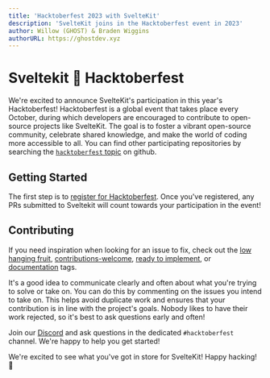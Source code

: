 ```yaml
---
title: 'Hacktoberfest 2023 with SvelteKit'
description: 'SvelteKit joins in the Hacktoberfest event in 2023'
author: Willow (GHOST) & Braden Wiggins
authorURL: https://ghostdev.xyz
---
```


# Sveltekit 🧡 Hacktoberfest

We're excited to announce SvelteKit's participation in this year's Hacktoberfest! Hacktoberfest is a global event that takes place every October, during which developers are encouraged to contribute to open-source projects like SvelteKit. The goal is to foster a vibrant open-source community, celebrate shared knowledge, and make the world of coding more accessible to all. You can find other participating repositories by searching the [`hacktoberfest` topic](https://github.com/topics/hacktoberfest) on github.

## Getting Started

The first step is to [register for Hacktoberfest](https://hacktoberfest.com/register). Once you've registered, any PRs submitted to Sveltekit will count towards your participation in the event!

## Contributing

If you need inspiration when looking for an issue to fix, check out the [low hanging fruit](https://github.com/sveltejs/kit/labels/low%20hanging%20fruit), [contributions-welcome](https://github.com/sveltejs/kit/labels/contributions-welcome), [ready to implement](https://github.com/sveltejs/kit/labels/ready%20to%20implement), or [documentation](https://github.com/sveltejs/kit/labels/documentation) tags.

It's a good idea to communicate clearly and often about what you're trying to solve or take on. You can do this by commenting on the issues you intend to take on. This helps avoid duplicate work and ensures that your contribution is in line with the project's goals. Nobody likes to have their work rejected, so it's best to ask questions early and often!

Join our [Discord](https://svelte.dev/chat) and ask questions in the dedicated `#hacktoberfest` channel. We're happy to help you get started!

We're excited to see what you've got in store for SvelteKit! Happy hacking! 🎃
